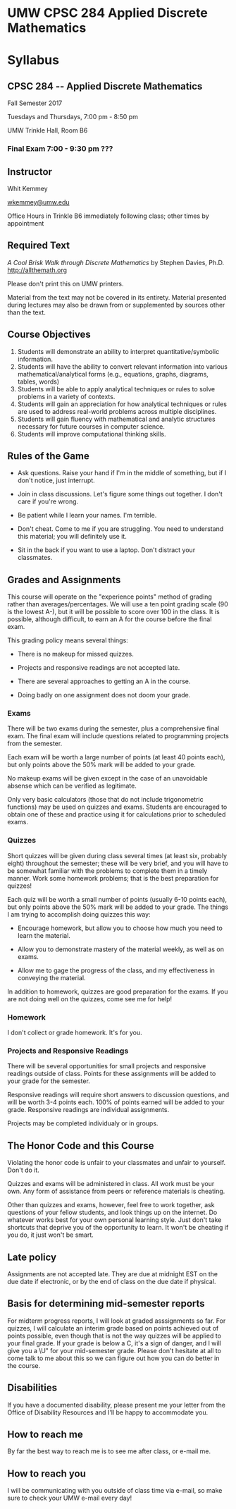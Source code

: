 # UMW CPSC 284 Applied Discrete Mathematics

# Syllabus

## CPSC 284 -- Applied Discrete Mathematics

Fall Semester 2017

Tuesdays and Thursdays, 7:00 pm - 8:50 pm

UMW Trinkle Hall, Room B6

### Final Exam 7:00 - 9:30 pm ???

## Instructor

Whit Kemmey

wkemmey@umw.edu

Office Hours in Trinkle B6 immediately following class; other times by appointment

## Required Text

_A Cool Brisk Walk through Discrete Mathematics_ by Stephen Davies, Ph.D.
http://allthemath.org

Please don't print this on UMW printers.

Material from the text may not be covered in its entirety.  Material presented during lectures may also be drawn from or supplemented by sources other than the text.

## Course Objectives

1. Students will demonstrate an ability to interpret quantitative/symbolic information.
2. Students will have the ability to convert relevant information into various mathematical/analytical forms (e.g., equations, graphs, diagrams, tables, words)
3. Students will be able to apply analytical techniques or rules to solve problems in a variety of contexts.
4. Students will gain an appreciation for how analytical techniques or rules are used to address real-world problems across multiple disciplines.
5. Students will gain fluency with mathematical and analytic structures necessary for future courses in computer science.
6. Students will improve computational thinking skills.

## Rules of the Game

- Ask questions.  Raise your hand if I'm in the middle of something, but if I don't notice, just interrupt.

- Join in class discussions.  Let's figure some things out together.  I don't care if you're wrong.

- Be patient while I learn your names.  I'm terrible.

- Don't cheat.  Come to me if you are struggling.  You need to understand this material; you will definitely use it.

- Sit in the back if you want to use a laptop.  Don't distract your classmates.

## Grades and Assignments

This course will operate on the "experience points" method of grading rather than averages/percentages.  We will use a ten point grading scale (90 is the lowest A-), but it will be possible to score over 100 in the class.  It is possible, although difficult, to earn an A for the course before the final exam.

This grading policy means several things:

- There is no makeup for missed quizzes.

- Projects and responsive readings are not accepted late.

- There are several approaches to getting an A in the course.

- Doing badly on one assignment does not doom your grade.

### Exams

There will be two exams during the semester, plus a comprehensive final exam.  The final exam will include questions related to programming projects from the semester.

Each exam will be worth a large number of points (at least 40 points each), but only points above the 50% mark will be added to your grade.  

No makeup exams will be given except in the case of an unavoidable absense which can be verified as legitimate.

Only very basic calculators (those that do not include trigonometric functions) may be used on quizzes and exams.  Students are encouraged to obtain one of these and practice using it for calculations prior to scheduled exams.

### Quizzes

Short quizzes will be given during class several times (at least six, probably eight) throughout the semester; these will be very brief, and you will have to be somewhat familiar with the problems to complete them in a timely manner.  Work some homework problems; that is the best preparation for quizzes!

Each quiz will be worth a small number of points (usually 6-10 points each), but only points above the 50% mark will be added to your grade.  The things I am trying to accomplish doing quizzes this way:

- Encourage homework, but allow you to choose how much you need to learn the material.

- Allow you to demonstrate mastery of the material weekly, as well as on exams.

- Allow me to gage the progress of the class, and my effectiveness in conveying the material.

In addition to homework, quizzes are good preparation for the exams.  If you are not doing well on the quizzes, come see me for help!

### Homework

I don't collect or grade homework.  It's for you.

### Projects and Responsive Readings

There will be several opportunities for small projects and responsive readings outside of class.  Points for these assignments will be added to your grade for the semester.

Responsive readings will require short answers to discussion questions, and will be worth 3-4 points each.  100% of points earned will be added to your grade.  Responsive readings are individual assignments.

Projects may be completed individualy or in groups.

## The Honor Code and this Course

Violating the honor code is unfair to your classmates and unfair to yourself.  Don't do it.

Quizzes and exams will be administered in class.  All work must be your own.  Any form of assistance from peers or reference materials is cheating.

Other than quizzes and exams, however, feel free to work together, ask questions of your fellow students, and look things up on the internet.  Do whatever works best for your own personal learning style.  Just don't take shortcuts that deprive you of the opportunity to learn.  It won't be cheating if you do, it just won't be smart.

## Late policy

Assignments are not accepted late.  They are due at midnight EST on the due date if electronic, or by the end of class on the due date if physical.


## Basis for determining mid-semester reports

For midterm progress reports, I will look at graded asssignments so far.  For quizzes, I will calculate an interim grade based on points achieved out of points possible, even though that is not the way quizzes will be applied to your final grade.  If your grade is below a C, it's a sign of danger, and I will give you a \U" for your mid-semester grade. Please don't hesitate at all to come talk to me about this so we can figure out how you can do better in the course.

## Disabilities

If you have a documented disability, please present me your letter from the Office of Disability Resources and I'll be happy to accommodate you.

## How to reach me

By far the best way to reach me is to see me after class, or e-mail me.

## How to reach you

I will be communicating with you outside of class time via e-mail, so make sure to check your UMW e-mail every day!
